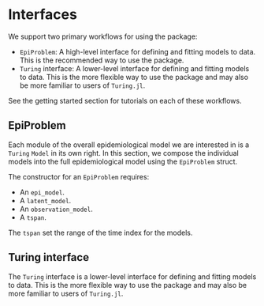 
# Interfaces


We support two primary workflows for using the package:

- `EpiProblem`: A high-level interface for defining and fitting models to data. This is the recommended way to use the package.
- `Turing` interface: A lower-level interface for defining and fitting models to data. This is the more flexible way to use the package and may also be more familiar to users of `Turing.jl`.

See the getting started section for tutorials on each of these workflows.

## EpiProblem

Each module of the overall epidemiological model we are interested in is a `Turing` `Model` in its own right. In this section, we compose the individual models into the full epidemiological model using the `EpiProblem` struct.

The constructor for an `EpiProblem` requires:

- An `epi_model`.
- A `latent_model`.
- An `observation_model`.
- A `tspan`.

The `tspan` set the range of the time index for the models.

## Turing interface

The `Turing` interface is a lower-level interface for defining and fitting models to data. This is the more flexible way to use the package and may also be more familiar to users of `Turing.jl`.
